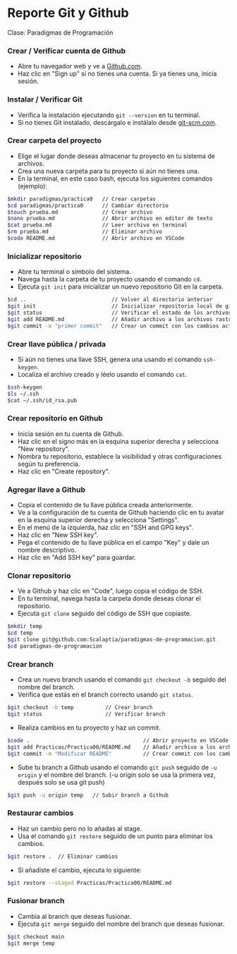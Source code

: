 # Reporte Git y Github

Clase: Paradigmas de Programación

### Crear / Verificar cuenta de Github

- Abre tu navegador web y ve a [Github.com](https://github.com/).
- Haz clic en "Sign up" si no tienes una cuenta. Si ya tienes una, inicia sesión.

### Instalar / Verificar Git

- Verifica la instalación ejecutando `git --version` en tu terminal.
- Si no tienes Git instalado, descárgalo e instálalo desde [git-scm.com](https://git-scm.com/).

### Crear carpeta del proyecto

- Elige el lugar donde deseas almacenar tu proyecto en tu sistema de archivos.
- Crea una nueva carpeta para tu proyecto si aún no tienes una.
- En la terminal, en este caso bash, ejecuta los siguientes comandos (ejemplo):

```bash
$mkdir paradigmas/practica0   // Crear carpetas
$cd paradigmas/practica0      // Cambiar directorio
$touch prueba.md              // Crear archivo
$nano prueba.md               // Abrir archivo en editor de texto
$cat prueba.md                // Leer archivo en terminal
$rm prueba.md                 // Eliminar archivo
$code README.md               // Abrir archivo en VSCode
```

### Inicializar repositorio

- Abre tu terminal o símbolo del sistema.
- Navega hasta la carpeta de tu proyecto usando el comando `cd`.
- Ejecuta `git init` para inicializar un nuevo repositorio Git en la carpeta.

```bash
$cd ..                           // Volver al directorio anterior
$git init                        // Inicializar repositorio local de git
$git status                      // Verificar el estado de los archivos en el repositorio
$git add README.md               // Añadir archivo a los archivos rastreados
$git commit -m "primer commit"   // Crear un commit con los cambios actuales
```

### Crear llave pública / privada

- Si aún no tienes una llave SSH, genera una usando el comando `ssh-keygen`.
- Localiza el archivo creado y léelo usando el comando `cat`.

```bash
$ssh-keygen
$ls ~/.ssh
$cat ~/.ssh/id_rsa.pub
```

### Crear repositorio en Github

- Inicia sesión en tu cuenta de Github.
- Haz clic en el signo más en la esquina superior derecha y selecciona "New repository".
- Nombra tu repositorio, establece la visibilidad y otras configuraciones según tu preferencia.
- Haz clic en "Create repository".

### Agregar llave a Github

- Copia el contenido de tu llave pública creada anteriormente.
- Ve a la configuración de tu cuenta de Github haciendo clic en tu avatar en la esquina superior derecha y selecciona "Settings".
- En el menú de la izquierda, haz clic en "SSH and GPG keys".
- Haz clic en "New SSH key".
- Pega el contenido de tu llave pública en el campo "Key" y dale un nombre descriptivo.
- Haz clic en "Add SSH key" para guardar.

### Clonar repositorio

- Ve a Github y haz clic en "Code", luego copia el código de SSH.
- En tu terminal, navega hasta la carpeta donde deseas clonar el repositorio.
- Ejecuta `git clone` seguido del código de SSH que copiaste.

```bash
$mkdir temp
$cd temp
$git clone git@github.com:Scalaptia/paradigmas-de-programacion.git
$cd paradigmas-de-programacion
```

### Crear branch

- Crea un nuevo branch usando el comando `git checkout -b` seguido del nombre del branch.
- Verifica que estás en el branch correcto usando `git status`.

```bash
$git checkout -b temp          // Crear branch
$git status                    // Verificar branch
```

- Realiza cambios en tu proyecto y haz un commit.

```bash
$code .                                    // Abrir proyecto en VSCode
$git add Practicas/Practica00/README.md    // Añadir archivo a los archivos rastreados
$git commit -m "Modificar README"          // Crear commit con los cambios
```

- Sube tu branch a Github usando el comando `git push` seguido de `-u origin` y el nombre del branch. (-u origin solo se usa la primera vez, después solo se usa git push)

```bash
$git push -u origin temp   // Subir branch a Github
```

### Restaurar cambios

- Haz un cambio pero no lo añadas al stage.
- Usa el comando `git restore` seguido de un punto para eliminar los cambios.

```bash
$git restore .  // Eliminar cambios
```

- Si añadiste el cambio, ejecuta lo siguiente:

```bash
$git restore --staged Practicas/Practica00/README.md
```

### Fusionar branch

- Cambia al branch que deseas fusionar.
- Ejecuta `git merge` seguido del nombre del branch que deseas fusionar.

```bash
$git checkout main
$git merge temp
```
